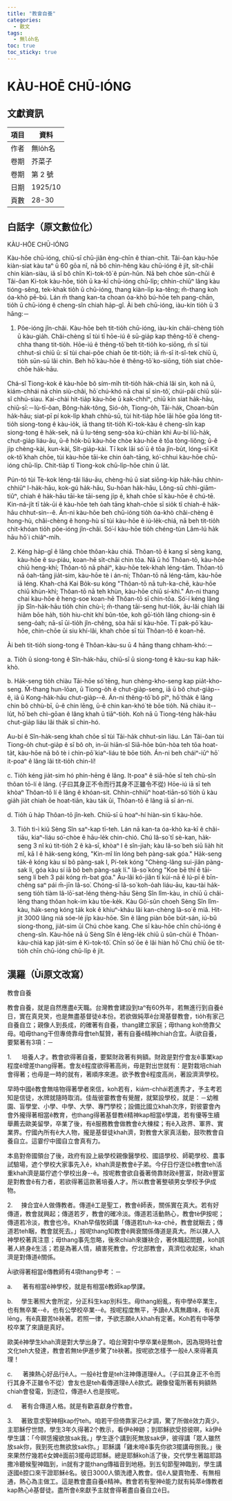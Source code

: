 ```yaml
---
title: "教會自養"
categories:
  - 散文
tags:
  - 無lo̍h名
toc: true
toc_sticky: true
---
```


# KÀU-HOĒ CHŪ-IÓNG

## 文獻資訊

| 項目 | 資料 |
|---|---|
| 作者 | 無lo̍h名 |
| 卷期 | 芥菜子 |
| 卷期 | 第 2 號 |
| 日期 | 1925/10 |
| 頁數 | 28-30 |

## 白話字（原文數位化）

KÀU-HŌE CHŪ-IÓNG

Kàu-hōe chū-ióng, chiū-sī chū-jiân èng-chīn ê thian-chit. Tâi-ôan kàu-hōe kiàn-siat kàu taⁿ ū 60 gōa nî, nā bô chìn-hêng kàu chū-ióng ê ji̍t, si̍t-chāi chin kiàn-siàu, iā sī bô chīn Ki-tok-tô͘ ê pún-hūn. Nā beh chòe sûn-chūi ê Tâi-ôan Ki-tok kàu-hōe, tio̍h ū ka-kī chū-ióng chū-li̍p; chhin-chiūⁿ lâng kàu tióng-sêng, tek-khak tio̍h ū chū-ióng, thang kiàn-li̍p ka-têng; m̄-thang koh óa-khò pē-bú. Lán m̄ thang kan-ta choan óa-khò bú-hōe teh pang-chān, tio̍h ū chū-ióng ê cheng-sîn chiah ha̍p-gî. Ài beh chū-ióng, iàu-kín tio̍h ū 3 hāng:－

1. Pôe-ióng jîn-châi. Kàu-hōe beh tit-tio̍h chū-ióng, iàu-kín châi-chèng tio̍h ū kàu-gia̍h. Châi-chèng sī tùi tī hōe-iú ê sū-gia̍p kap thêng-tō͘ ê cheng-chha thang tit-tio̍h. Hōe-iú ê thêng-tō͘ beh tit-tio̍h ko-siōng, m̄ sī tùi chhut-sì chiū ū: sī tùi chai-pôe chiah ōe tit-tio̍h; iā m̄-sī it-sî-tek chiū ū, tio̍h sūn-sū lâi chìn. Beh hō͘ kàu-hōe ê thêng-tō͘ ko-siōng, tio̍h siat chōe-chōe ha̍k-hāu.

Chá-sî Tiong-kok ê kàu-hōe bô sím-mi̍h tit-tio̍h ha̍k-chiá lâi sìn, koh nā ū, kiám-chhái nā chìn siù-châi, hō͘ chú-khó nā chai sī sìn-tô͘, chúi-pâi chiū sûi-sî chhú-siau. Kai-chài hit-tia̍p kàu-hōe ū kak-chhíⁿ, chiū kín siat ha̍k-hāu, chiū-sī:－Iù-tī-ôan, Bông-ha̍k-tông, Sió-o̍h, Tiong-o̍h, Tāi-ha̍k, Choan-bûn ha̍k-hāu; siat-pī pí kok-li̍p khah chhù-sū, tùi hit-tia̍p hōe lāi hōe gōa lóng tit-tio̍h siong-tong ê kàu-io̍k, iā thang tit-tio̍h Ki-tok-kàu ê cheng-sîn kap siong-tong ê ha̍k-sek, nā ū Iu-téng seng-sòa kú-chiàn khì Au-bí liû-ha̍k, chut-gia̍p liáu-āu, ū-ê ho̍k-bū kàu-hōe chòe kàu-hōe ê tōa tòng-liông; ū-ê ji̍p chèng-kài, kun-kài, Si̍t-gia̍p-kài. Tī kok lāi só͘ ū ê tōa jîn-bu̍t, lóng-sī Kit ok-tô͘ khah chōe, tùi kàu-hōe tāi-ke chin o̍ah-tāng, kó͘-chhui kàu-hōe chū-ióng chū-li̍p. Chit-tia̍p tī Tiong-kok chū-li̍p-hōe chin ū la̍t.

Pún-tó tùi Tè-kok léng-tâi liáu-āu, chèng-hú ū siat siōng-kip ha̍k-hāu chhin-chhiūⁿ I-ha̍k-hāu, kok-gú ha̍k-hāu, Su-hōan ha̍k-hāu, Lông-sū chhì-giām-tiûⁿ, chiah ê ha̍k-hāu tāi-ke tāi-seng ji̍p ê, khah chōe sī kàu-hōe ê chú-tē. Kin-ná-ji̍t tī ta̍k-ūi ê kàu-hōe teh o̍ah tāng khah-chōe sī sio̍k tī chiah-ê ha̍k-hāu chhut-sin--ê. Án-ni kàu-hōe beh chū-ióng tio̍h óa-khò châi-chèng ê hong-hù, châi-chèng ê hong-hù sī tùi kàu-hōe ê iú-le̍k-chiá, nā beh tit-tio̍h chit-khóan tio̍h pôe-ióng jîn-châi. Só͘-í kàu-hōe tio̍h chéng-tùn Lâm-lú ha̍k hāu hō͘ i chiâⁿ-mi̍h.

2. Kéng ha̍p-gî ê lâng chòe thôan-kàu chiá. Thôan-tō ê kang sī sèng kang, kàu-hōe ê su-piáu, koan-hē si̍t-chāi chin tōa. Nā ū hó Thôan-tō, kàu-hōe chiū heng-khí; Thôan-tō nā pháiⁿ, kàu-hōe tek-khah léng-tām. Thôan-tō nā o̍ah-tāng jia̍t-sim, kàu-hōe tè i án-ni; Thôan-tō nā léng-tām, kàu-hōe iā léng. Khah-chá Kai Bo̍k-su kóng "Thôan-tō nā tuh-ka-chē, kàu-hōe chiū khùn-khì; Thôan-tō nā teh khùn, kàu-hōe chiū sí-khì." Án-ni thang chai kàu-hōe ê heng-soe koan-hē Thôan-tō sī chin-tōa. Só͘-í kéng lâng ji̍p Sîn-ha̍k-hāu tio̍h chin chù-ì; m̄-thang tāi-seng hut-lio̍k, āu-lâi chiah lâi hiâm bōe ha̍h, tio̍h hiu-chit khí bûn-tôe, koh gō͘-tio̍h lâng chiong-sin ê seng-o̍ah; nā-sī ūi-tio̍h jîn-chêng, sòa hāi sí kàu-hōe. Tī pak-pō͘ kàu-hōe, chin-chōe ūi siu khí-lâi, khah chōe sī tùi Thôan-tō ê koan-hē.

Ài beh tit-tio̍h siong-tong ê Thôan-kàu-su ū 4 hāng thang chham-khó:－

a. Tio̍h ū siong-tong ê Sîn-ha̍k-hāu, chiū-sī ū siong-tong ê kàu-su kap ha̍k-khò.

b. Ha̍k-seng tio̍h chiàu Tāi-hōe só͘ tēng, hun chèng-kho-seng kap pia̍t-kho-seng. M̄-thang hun-lōan, ū Tiong-o̍h ê chut-gia̍p-seng, iā ū bô chut-gia̍p--ê, iā ū Kong-ha̍k-hāu chut-gia̍p--ê. Án-ni thêng-tō͘ bô pîⁿ, hō͘ tha̍k ê lâng chin bô chhù-bī, ū-ê chin lēng, ū-ê chin kan-khó͘ tè bōe tio̍h. Nā chiàu it--lu̍t, hō͘ beh chì-gōan ê lâng khah ū tiāⁿ-tio̍h. Koh nā ū Tiong-téng ha̍k-hāu chut-gia̍p liáu lâi tha̍k sī chin-hó.

Au-bí ê Sîn-ha̍k-seng khah chōe sī tùi Tāi-ha̍k chhut-sin liáu. Lán Tâi-ôan tùi Tiong-o̍h chut-gia̍p ê sī bô oh, in-ūi hiān-sî Siā-hōe bûn-hòa teh tōa hoat-ta̍t, kàu-hōe nā bô tè i chìn-pō͘ kiaⁿ-liáu tè bōe tio̍h. Án-ni beh cháiⁿ-iūⁿ hō͘ it-poaⁿ ê lâng lâi tit-tio̍h chin-lí!

c. Tio̍h kéng jia̍t-sim hó phín-hēng ê lâng. It-poaⁿ ê siā-hōe sī teh chù-sîn thôan tō-lí ê lâng. (子曰其身正不令而行其身不正雖令不從) Hōe-iú iā sī teh khòaⁿ Thôan-tō lí ê lâng ê khóan-sit. Chhin-chhiūⁿ hoat-tiān-só͘ tio̍h ū kàu gia̍h jia̍t chiah ōe hoat-tiān, kàu ta̍k ūi, Thôan-tō ê lâng iā sī án-ni.

d. Tio̍h ū ha̍p Thôan-tō jîn-keh. Chiū-sī ū hoaⁿ-hí hiàn-sin tī kàu-hōe.

3. Tio̍h tì-ì kiû Sèng Sîn saⁿ-kap tī-teh. Lán nā kan-ta óa-khò ka-kī ê châi-tiāu, kiaⁿ-liáu só͘-chòe ê hāu-le̍k chin-chió. Chú Iâ-so͘ tī sè-kan, ha̍k-seng 3 nî kú tit-tio̍h 2 ê kà-sī, khòaⁿ I ê sîn-jiah; kàu Iâ-so͘ beh siū lia̍h hit mî, kā I ê ha̍k-seng kóng, "Kin-mî lín lóng beh pàng-sak góa." Ha̍k-seng ta̍k-ê kóng kàu sí bô pàng-sak I, Pí-tek kóng "Chèng-lâng sui-jiân pàng-sak lí, góa kàu sí iā bô beh pàng-sak lí." Iâ-so͘ kóng "Koe bē thî ê tāi-seng lí beh 3 pái kóng m̄-bat góa." Āu-lâi kó-jiân tī kúi-nā ê lú-pī ê bīn-chêng saⁿ pái m̄-jīn Iâ-so͘. Chóng-sī Iâ-so͘ koh-o̍ah liáu-āu, kau-tài ha̍k-seng tio̍h tiàm Iâ-lō͘-sat-léng thèng-hāu Sèng Sîn lîm-kàu, in chiū ū châi-lêng thang thôan hok-im kàu tōe-ke̍k. Kàu Gō͘-sûn choeh Sèng Sîn lîm-kàu, ha̍k-seng kóng ta̍k kok ê khiuⁿ-kháu lâi kan-chèng Iâ-so͘ ê miâ. Hit-ji̍t 3000 lâng niá sóe-lé ji̍p kàu-hōe. Sìn ê lâng piàn bōe bu̍t-sán, iú-bû siong-thong, jia̍t-sim ūi Chú chòe kang. Che sī kàu-hōe chīn chū-ióng ê cheng-sîn. Kàu-hōe nā ū Sèng Sîn ê lêng-le̍k chiū ū sûn-chūi ê Thôan-kàu-chiá kap jia̍t-sim ê Ki-tok-tô͘. Chīn só͘ ōe ê lâi hiàn hō͘ Chú chiū ōe tit-tio̍h chīn chū-ióng chū-li̍p ê ji̍t.

## 漢羅（Ùi原文改寫）

教會自養

教會自養，就是自然應盡ê天職。台灣教會建設到taⁿ有60外年，若無進行到自養ê日，實在真見笑，也是無盡基督徒ê本份。若欲做純萃ê台灣基督教會，tio̍h有家己自養自立；親像人到長成，的確著有自養，thang建立家庭；毋thang koh倚靠父母。咱毋thang干但專倚靠母會teh幫贊，著有自養ê精神chiah合宜。Ài欲自養，要緊著有3項：－

1.      培養人才。教會欲得著自養，要緊財政著有夠額。財政是對佇會友ê事業kap程度ê增差thang得著。會友ê程度欲得著高尚，毋是對出世就有：是對栽培chiah會得著；也毋是一時的就有，著順序來進。欲予教會ê程度高尚，著設濟濟學校。

早時中國ê教會無啥物得著學者來信，koh若有，kiám-chhái若進秀才，予主考若知是信徒，水牌就隨時取消。佳哉彼霎教會有覺醒，就緊設學校，就是：－幼稚園、盲學堂、小學、中學、大學、專門學校；設備比國立khah次序，對彼霎會內會外攏得著相當ê教育，也thang得著基督教ê精神kap相當ê學識，若有優等生續舉薦去歐美留學，卒業了後，有ê服務教會做教會ê大棟樑；有ê入政界、軍界、實業界。佇國內所有ê大人物，攏是基督徒khah濟，對教會大家真活動，鼓吹教會自養自立。這霎佇中國自立會真有力。

本島對帝國領台了後，政府有設上級學校親像醫學校、國語學校、師範學校、農事試驗場，遮个學校大家事先入ê，khah濟是教會ê子弟。今仔日佇逐位ê教會teh活重khah濟是屬佇遮个學校出身--ê。按呢教會欲自養著倚靠財政ê豐富，財政ê豐富是對教會ê有力者，若欲得著這款著培養人才。所以教會著整頓男女學校予伊成物。

2.     揀合宜ê人做傳教者。傳道ê工是聖工，教會ê師表，關係實在真大。若有好傳道，教會就興起；傳道若歹，教會的確冷淡。傳道若活動熱心，教會tè伊按呢；傳道若冷淡，教會也冷。Khah早偕牧師講「傳道若tuh-ka-chē，教會就睏去；傳道若teh睏，教會就死去。」按呢thang知教會ê興衰關係傳道是真大。所以揀人入神學校著真注意；毋thang事先忽略，後來chiah來嫌袂合，著休職起問題，koh誤著人終身ê生活；若是為著人情，續害死教會。佇北部教會，真濟位收起來，khah濟是對傳道ê關係。

Ài欲得著相當ê傳教師有4項thang參考：－

a.      著有相當ê神學校，就是有相當ê教師kap學課。

b.     學生著照大會所定，分正科生kap別科生。毋thang紛亂，有中學ê卒業生，也有無卒業--ê，也有公學校卒業--ê。按呢程度無平，予讀ê人真無趣味，有ê真lēng，有ê真艱苦tè袂著。若照一律，予欲志願ê人khah有定著。Koh若有中等學校卒業了來讀是真好。

歐美ê神學生khah濟是對大學出身了。咱台灣對中學卒業ê是無oh，因為現時社會文化teh大發達，教會若無tè伊進步驚了tè袂著。按呢欲怎樣予一般ê人來得著真理！

c.      著揀熱心好品行ê人。一般ê社會是teh注神傳道理ê人。（子曰其身正不令而行其身不正雖令不從）會友也是teh看傳道理ê人ê款式。親像發電所著有夠額熱chiah會發電，到逐位，傳道ê人也是按呢。

d.     著有合傳道人格。就是有歡喜獻身佇教會。

3.     著致意求聖神相kap佇teh。咱若干但倚靠家己ê才調，驚了所做ê效力真少。主耶穌佇世間，學生3年久得著2个教示，看伊ê神跡；到耶穌欲受掠彼暝，kā伊ê學生講：「今暝恁攏欲放sak我。」學生逐个講到死無放sak伊，彼得講「眾人雖然放sak你，我到死也無欲放sak你。」耶穌講「雞未啼ê事先你欲3擺講毋捌我。」後來果然佇幾若ê女婢ê面前3擺毋認耶穌。總是耶穌koh活了後，交代學生著踮耶路撒冷聽候聖神臨到，in就有才能thang傳福音到地極。到五旬節聖神臨到，學生講逐國ê腔口來干證耶穌ê名。彼日3000人領洗禮入教會。信ê人變賣物產、有無相通，熱心為主做工。這是教會盡自養ê精神。教會若有聖神ê能力就有純萃ê傳教者kap熱心ê基督徒。盡所會ê來獻予主就會得著盡自養自立ê日。
